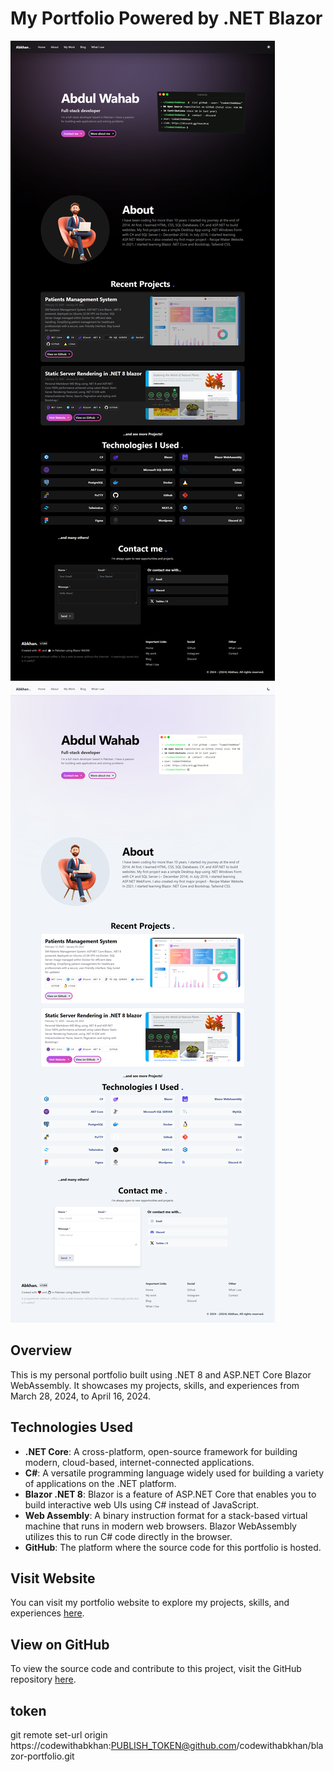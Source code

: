 # My Portfolio Powered by .NET Blazor

![Portfolio](wwwroot/images/projects/blazor-dotnet-wasm-portfolio-github.png)
![Portfolio-light-mode](wwwroot/images/projects/blazor-dotnet-wasm-portfolio-github-light.png)

## Overview

This is my personal portfolio built using .NET 8 and ASP.NET Core Blazor WebAssembly. It showcases my projects, skills, and experiences from March 28, 2024, to April 16, 2024.

## Technologies Used

- **.NET Core**: A cross-platform, open-source framework for building modern, cloud-based, internet-connected applications.
- **C#**: A versatile programming language widely used for building a variety of applications on the .NET platform.
- **Blazor .NET 8**: Blazor is a feature of ASP.NET Core that enables you to build interactive web UIs using C# instead of JavaScript.
- **Web Assembly**: A binary instruction format for a stack-based virtual machine that runs in modern web browsers. Blazor WebAssembly utilizes this to run C# code directly in the browser.
- **GitHub**: The platform where the source code for this portfolio is hosted.

## Visit Website

You can visit my portfolio website to explore my projects, skills, and experiences [here](https://example.com).

## View on GitHub

To view the source code and contribute to this project, visit the GitHub repository [here](https://github.com/CodeWithAbkhan/Blazor-Portfolio).

## token
git remote set-url origin https://codewithabkhan:PUBLISH_TOKEN@github.com/codewithabkhan/blazor-portfolio.git
